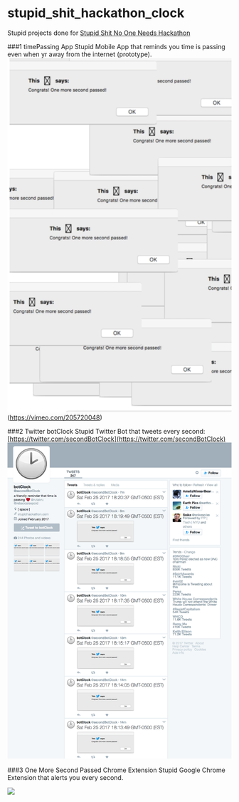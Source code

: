 # stupid_shit_hackathon_clock

Stupid projects done for [Stupid Shit No One Needs Hackathon](http://www.stupidhackathon.com/)

###1 timePassing App
Stupid Mobile App that reminds you time is passing even when yr away from the internet (prototype).
![](_docs/mobileApp.png)(https://vimeo.com/205720048)

###2 Twitter botClock
Stupid Twitter Bot that tweets every second:
[https://twitter.com/secondBotClock](https://twitter.com/secondBotClock)
![](_docs/secondBot.png)

###3 One More Second Passed Chrome Extension
Stupid Google Chrome Extension that alerts you every second.

![](_docs/chormeExtension.png)
